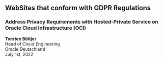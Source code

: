## WebSites that conform with GDPR Regulations
### Address Privacy Requirements with Hosted-Private Service on Oracle Cloud Infrastructure (OCI)
  
**Torsten Böttjer**  
Head of Cloud Engineering  
Oracle Deutschland  
July 1st, 2022
